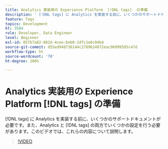 ```yaml
---
title: Analytics 実装用の Experience Platform  [!DNL tags]  の準備
description: ' [!DNL tags] に Analytics を実装する前に、いくつかのサポートドキュメントが必要です。また、Analytics と  [!DNL tags] の両方でいくつかの設定を行う必要があります。このビデオでは、これらの内容について説明します。'
feature: Tags
topics: Development
kt: 3584
role: Developer, Data Engineer
level: Beginner
exl-id: 057b7a82-882d-4cee-beb0-2dfc1e6c94b4
source-git-commit: d55ed948736144c2789624072eac96999585c47d
workflow-type: ht
source-wordcount: '70'
ht-degree: 100%

---
```


# Analytics 実装用の Experience Platform [!DNL tags] の準備

[!DNL tags] に Analytics を実装する前に、いくつかのサポートドキュメントが必要です。また、Analytics と [!DNL tags] の両方でいくつかの設定を行う必要があります。このビデオでは、これらの内容について説明します。

>[!VIDEO](https://video.tv.adobe.com/v/28752/?quality=12&learn=on)
